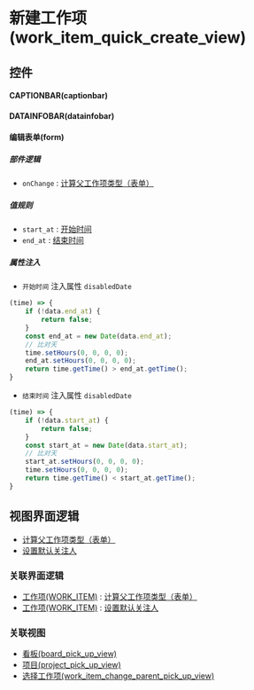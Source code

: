 # 新建工作项(work_item_quick_create_view)  <!-- {docsify-ignore-all} -->



## 控件
#### CAPTIONBAR(captionbar)
#### DATAINFOBAR(datainfobar)
#### 编辑表单(form)

##### 部件逻辑
* `onChange` : [计算父工作项类型（表单）](module/ProjMgmt/work_item/uilogic/calc_parent_work_item_type_form)

##### 值规则
* `start_at` : [开始时间](index/value_rule_index)
* `end_at` : [结束时间](index/value_rule_index)

##### 属性注入
* `开始时间` 注入属性 `disabledDate`

```javascript
(time) => {
    if (!data.end_at) {
        return false;
    }
    const end_at = new Date(data.end_at);
    // 比对天
    time.setHours(0, 0, 0, 0);
    end_at.setHours(0, 0, 0, 0);
    return time.getTime() > end_at.getTime();
}
```

* `结束时间` 注入属性 `disabledDate`

```javascript
(time) => {
    if (!data.start_at) {
        return false;
    }
    const start_at = new Date(data.start_at);
    // 比对天
    start_at.setHours(0, 0, 0, 0);
    time.setHours(0, 0, 0, 0);
    return time.getTime() < start_at.getTime();
}
```

## 视图界面逻辑
  * [计算父工作项类型（表单）](module/ProjMgmt/work_item/uilogic/calc_parent_work_item_type_form)
  * [设置默认关注人](module/ProjMgmt/work_item/uilogic/set_default_attention)


### 关联界面逻辑
  * [工作项(WORK_ITEM)](module/ProjMgmt/work_item) : [计算父工作项类型（表单）](module/ProjMgmt/work_item/uilogic/calc_parent_work_item_type_form)
  * [工作项(WORK_ITEM)](module/ProjMgmt/work_item) : [设置默认关注人](module/ProjMgmt/work_item/uilogic/set_default_attention)

### 关联视图
  * [看板(board_pick_up_view)](app/view/board_pick_up_view)
  * [项目(project_pick_up_view)](app/view/project_pick_up_view)
  * [选择工作项(work_item_change_parent_pick_up_view)](app/view/work_item_change_parent_pick_up_view)

<script>
 const { createApp } = Vue
  createApp({
    data() {
      return {

      }
    }
  }).use(ElementPlus).mount('#app')
</script>